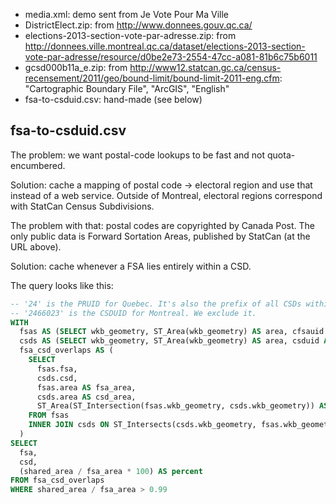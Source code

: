 * media.xml: demo sent from Je Vote Pour Ma Ville
* DistrictElect.zip: from http://www.donnees.gouv.qc.ca/
* elections-2013-section-vote-par-adresse.zip: from http://donnees.ville.montreal.qc.ca/dataset/elections-2013-section-vote-par-adresse/resource/d0be2e73-2554-47cc-a081-81b6c75b6011
* gcsd000b11a_e.zip: from http://www12.statcan.gc.ca/census-recensement/2011/geo/bound-limit/bound-limit-2011-eng.cfm: "Cartographic Boundary File", "ArcGIS", "English"
* fsa-to-csduid.csv: hand-made (see below)

fsa-to-csduid.csv
-----------------

The problem: we want postal-code lookups to be fast and not quota-encumbered.

Solution: cache a mapping of postal code -> electoral region and use that instead of a web service. Outside of Montreal, electoral regions correspond with StatCan Census Subdivisions.

The problem with that: postal codes are copyrighted by Canada Post. The only public data is Forward Sortation Areas, published by StatCan (at the URL above).

Solution: cache whenever a FSA lies entirely within a CSD.

The query looks like this:

```sql
-- '24' is the PRUID for Quebec. It's also the prefix of all CSDs within Quebec.
-- '2466023' is the CSDUID for Montreal. We exclude it.
WITH
  fsas AS (SELECT wkb_geometry, ST_Area(wkb_geometry) AS area, cfsauid AS fsa FROM gfsa000b11a_e WHERE pruid = '24'),
  csds AS (SELECT wkb_geometry, ST_Area(wkb_geometry) AS area, csduid AS csd FROM gcsd000b11a_e WHERE pruid = '24' AND csduid <> '2466023'),
  fsa_csd_overlaps AS (
    SELECT
      fsas.fsa,
      csds.csd,
      fsas.area AS fsa_area,
      csds.area AS csd_area,
      ST_Area(ST_Intersection(fsas.wkb_geometry, csds.wkb_geometry)) AS shared_area
    FROM fsas
    INNER JOIN csds ON ST_Intersects(csds.wkb_geometry, fsas.wkb_geometry)
  )
SELECT
  fsa,
  csd,
  (shared_area / fsa_area * 100) AS percent
FROM fsa_csd_overlaps
WHERE shared_area / fsa_area > 0.99
```

